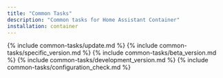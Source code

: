 ```yaml
---
title: "Common Tasks"
description: "Common tasks for Home Assistant Container"
installation: container
---
```

{% include common-tasks/update.md %}
{% include common-tasks/specific_version.md %}
{% include common-tasks/beta_version.md %}
{% include common-tasks/development_version.md %}
{% include common-tasks/configuration_check.md %}
